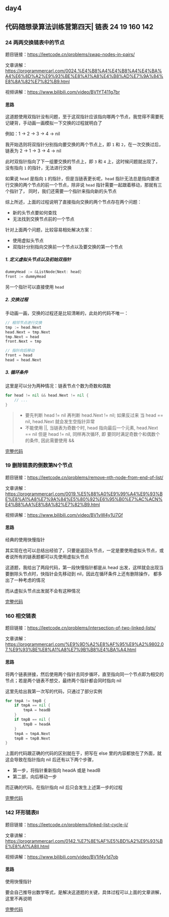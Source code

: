 ## day4

## 代码随想录算法训练营第四天| 链表 24 19 160 142

### 24 两两交换链表中的节点

题目链接：https://leetcode.cn/problems/swap-nodes-in-pairs/

文章讲解：https://programmercarl.com/0024.%E4%B8%A4%E4%B8%A4%E4%BA%A4%E6%8D%A2%E9%93%BE%E8%A1%A8%E4%B8%AD%E7%9A%84%E8%8A%82%E7%82%B9.html

视频讲解：https://www.bilibili.com/video/BV1YT411g7br

#### 思路
这道题使用双指针没有问题，至于这双指针应该指向哪两个节点，我觉得不需要死记硬背，手动画一画模拟一下交换的过程就明白了

例如：1 -> 2 -> 3 -> 4 -> nil

我开始选则将双指针分别指向要交换的两个节点上，即 `1` 和 `2`，在一次交换过后，链表为 2 -> 1 -> 3 -> 4 -> nil

此时双指针指向了下一组要交换的节点上，即 `3` 和 `4` 上，这时候问题就出现了，没有指向 `1` 的指针，无法进行交换

如果说 `head` 是指向 `1` 的指针，但是当链表更长呢，`head` 指针无法总是指向要进行交换的两个节点的前一个节点，除非说 `head` 指针需要一起跟着移动，那就有三个指针了，
同时，我们还需要一个指针来指向新的头节点

综上所述，上面的过程说明了直接指向交换的两个节点存在两个问题：

- 新的头节点要如何查找
- 无法找到交换节点前的一个节点

针对上面两个问题，比较容易相处解决方案：

- 使用虚拟头节点
- 双指针分别指向交换前一个节点以及要交换的第一个节点

##### 1. 定义虚拟头节点以及初始双指针
```go
dummyHead := &ListNode{Next: head}
front := dummyHead
```
另一个指针可以直接使用 `head`

##### 2. 交换过程
手动画一画，交换的过程还是比较清晰的，此处的代码不唯一：
```go
// 相邻节点进行交换
tmp := head.Next
head.Next = tmp.Next
tmp.Next = head
front.Next = tmp

// 指针向后移动
front = head
head = head.Next
```

##### 3. 循环条件
这里是可以分为两种情况：链表节点个数为奇数和偶数
```go
for head != nil && head.Next != nil {
    // ...
}
```
> - 要先判断 head != nil 再判断 head.Next != nil; 如果反过来 当 head == nil, head.Next 就会发生空指针异常
> - 不能使用 ||, 当链表为奇数个时, head 指向最后一个元素, head.Next == nil 但是 head != nil, 同样再次循环, 即 要同时满足奇数个和偶数个的条件, 因此需要使用 &&

[完整代码](https://github.com/hd2yao/leetcode/tree/master/training/day4/0024_swap_nodes_in_pairs.go)


### 19 删除链表的倒数第N个节点

题目链接：https://leetcode.cn/problems/remove-nth-node-from-end-of-list/

文章讲解：https://programmercarl.com/0019.%E5%88%A0%E9%99%A4%E9%93%BE%E8%A1%A8%E7%9A%84%E5%80%92%E6%95%B0%E7%AC%ACN%E4%B8%AA%E8%8A%82%E7%82%B9.html

视频讲解：https://www.bilibili.com/video/BV1vW4y1U7Gf

#### 思路
经典的使用快慢指针

其实现在也可以总结出经验了，只要是返回头节点，一定是要使用虚拟头节点，或者说所有的链表题都可以先使用虚拟头节点

这道题，我给出了两段代码，第一段快慢指针都是从 head 出发，这样就会出现当要删除头节点时，快指针会先移动到 nil，因此在循环条件上还有删除操作，
都多出了一种考虑的情况

而从虚拟头节点出发就不会有这种情况

[完整代码](https://github.com/hd2yao/leetcode/tree/master/training/day4/0019_remove_nth_node_from_end_of_list.go)


### 160 相交链表

题目链接：https://leetcode.cn/problems/intersection-of-two-linked-lists/

文章讲解：https://programmercarl.com/%E9%9D%A2%E8%AF%95%E9%A2%9802.07.%E9%93%BE%E8%A1%A8%E7%9B%B8%E4%BA%A4.html

#### 思路
将两个链表拼接，然后使用两个指针去同步循环，直至指向同一个节点即为相交的节点；若是两个链表不想交，最终两个指针都会同时指向 nil

这里先给出我第一次写的代码，只通过了部分实例
```go
for tmpA != tmpB {
    if tmpA == nil {
        tmpA = headB
    }
    if tmpB == nil {
        tmpB = headA
    }
    tmpA = tmpA.Next
    tmpB = tmpB.Next
}
```
上面的代码跟正确的代码的区别就在于，把写在 else 里的内容都放在了外面，就这会导致在指针指向 nil 后还有以下两个步骤，

- 第一步，将指针重新指向 headA 或是 headB
- 第二部，向后移动一步

而正确的代码，在指针指向 nil 后只会发生上述第一步的过程

[完整代码](https://github.com/hd2yao/leetcode/tree/master/training/day4/0160_intersection_of_two_linked_list.go)

### 142 环形链表II

题目链接：https://leetcode.cn/problems/linked-list-cycle-ii/

文章讲解：https://programmercarl.com/0142.%E7%8E%AF%E5%BD%A2%E9%93%BE%E8%A1%A8II.html

视频讲解：https://www.bilibili.com/video/BV1if4y1d7ob

#### 思路
使用快慢指针

要会自己推导出数学等式，是解决这道题的关键，具体过程可以上面的文章讲解，这里不再说明

[完整代码](https://github.com/hd2yao/leetcode/tree/master/training/day4/0142_linked_list_cycle_ii.go)
